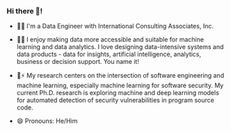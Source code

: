 ### Hi there 👋! 

- 🧑‍💻 I'm a Data Engineer with International Consulting Associates, Inc.
- 🌱😄 I enjoy making data more accessible and suitable for machine learning and data analytics. I love designing data-intensive systems and data products - data for insights, artificial intelligence, analytics, business or decision support. You name it!
- 🔭⚡ My research centers on the intersection of software engineering and machine learning, especially machine learning for software security. My current Ph.D. research is exploring machine and deep learning models for automated detection of security vulnerabilities in program source code.

- 😄 Pronouns: He/Him


<!--
**Semiu/Semiu** is a ✨ _special_ ✨ repository because its `README.md` (this file) appears on your GitHub profile.

Here are some ideas to get you started:


- 👯 I’m looking to collaborate on ...
- 🤔 I’m looking for help with ...
- 💬 Ask me about ...
- 📫 How to reach me: ...


-->
